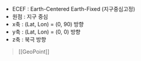 - ECEF : Earth-Centered Earth-Fixed (지구중심고정)
- 원점 : 지구 중심
- x축 : (Lat, Lon) = (0, 90) 방향
- y축 : (Lat, Lon) = (0, 0) 방향
- z축 : 북극 방향

> [[GeoPoint]]